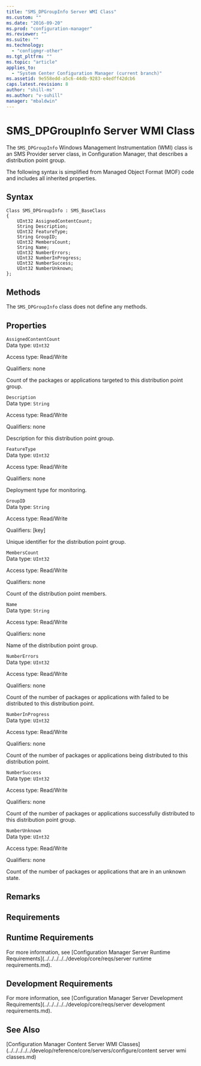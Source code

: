 ```yaml
---
title: "SMS_DPGroupInfo Server WMI Class"
ms.custom: ""
ms.date: "2016-09-20"
ms.prod: "configuration-manager"
ms.reviewer: ""
ms.suite: ""
ms.technology: 
  - "configmgr-other"
ms.tgt_pltfrm: ""
ms.topic: "article"
applies_to: 
  - "System Center Configuration Manager (current branch)"
ms.assetid: 9e558edd-a5c6-44db-9283-e4edff42dcb6
caps.latest.revision: 8
author: "shill-ms"
ms.author: "v-suhill"
manager: "mbaldwin"
---
```

# SMS_DPGroupInfo Server WMI Class
The `SMS_DPGroupInfo` Windows Management Instrumentation (WMI) class is an SMS Provider server class, in Configuration Manager, that describes a distribution point group.  
  
 The following syntax is simplified from Managed Object Format (MOF) code and includes all inherited properties.  
  
## Syntax  
  
```  
Class SMS_DPGroupInfo : SMS_BaseClass  
{  
    UInt32 AssignedContentCount;  
    String Description;  
    UInt32 FeatureType;  
    String GroupID;  
    UInt32 MembersCount;  
    String Name;  
    UInt32 NumberErrors;  
    UInt32 NumberInProgress;  
    UInt32 NumberSuccess;  
    UInt32 NumberUnknown;  
};  
```  
  
## Methods  
 The `SMS_DPGroupInfo` class does not define any methods.  
  
## Properties  
 `AssignedContentCount`  
 Data type: `UInt32`  
  
 Access type: Read/Write  
  
 Qualifiers: none  
  
 Count of the packages or applications targeted to this distribution point group.  
  
 `Description`  
 Data type: `String`  
  
 Access type: Read/Write  
  
 Qualifiers: none  
  
 Description for this distribution point group.  
  
 `FeatureType`  
 Data type: `UInt32`  
  
 Access type: Read/Write  
  
 Qualifiers: none  
  
 Deployment type for monitoring.  
  
 `GroupID`  
 Data type: `String`  
  
 Access type: Read/Write  
  
 Qualifiers: [key]  
  
 Unique identifier for the distribution point group.  
  
 `MembersCount`  
 Data type: `UInt32`  
  
 Access type: Read/Write  
  
 Qualifiers: none  
  
 Count of the distribution point members.  
  
 `Name`  
 Data type: `String`  
  
 Access type: Read/Write  
  
 Qualifiers: none  
  
 Name of the distribution point group.  
  
 `NumberErrors`  
 Data type: `UInt32`  
  
 Access type: Read/Write  
  
 Qualifiers: none  
  
 Count of the number of packages or applications with failed to be distributed to this distribution point.  
  
 `NumberInProgress`  
 Data type: `UInt32`  
  
 Access type: Read/Write  
  
 Qualifiers: none  
  
 Count of the number of packages or applications being distributed to this distribution point.  
  
 `NumberSuccess`  
 Data type: `UInt32`  
  
 Access type: Read/Write  
  
 Qualifiers: none  
  
 Count of the number of packages or applications successfully distributed to this distribution point group.  
  
 `NumberUnknown`  
 Data type: `UInt32`  
  
 Access type: Read/Write  
  
 Qualifiers: none  
  
 Count of the number of packages or applications that are in an unknown state.  
  
## Remarks  
  
## Requirements  
  
## Runtime Requirements  
 For more information, see [Configuration Manager Server Runtime Requirements](../../../../../develop/core/reqs/server runtime requirements.md).  
  
## Development Requirements  
 For more information, see [Configuration Manager Server Development Requirements](../../../../../develop/core/reqs/server development requirements.md).  
  
## See Also  
 [Configuration Manager Content Server WMI Classes](../../../../../develop/reference/core/servers/configure/content server wmi classes.md)
